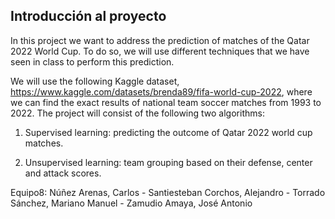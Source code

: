 ## Introducción al proyecto

In this project we want to address the prediction of matches of the Qatar 2022 World Cup. To do so, we will use different techniques that we have seen in class to perform this prediction.

We will use the following Kaggle dataset, https://www.kaggle.com/datasets/brenda89/fifa-world-cup-2022, where we can find the exact results of national team soccer matches from 1993 to 2022. The project will consist of the following two algorithms:

1. Supervised learning: predicting the outcome of Qatar 2022 world cup matches.

2. Unsupervised learning: team grouping based on their defense, center and attack scores.

Equipo8: Núñez Arenas, Carlos  - Santiesteban Corchos, Alejandro - Torrado Sánchez, Mariano Manuel - Zamudio Amaya, José Antonio